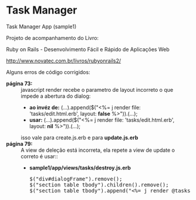 Task Manager
============

Task Manager App (sample1)

Projeto de acompanhamento do Livro:

Ruby on Rails - Desenvolvimento Fácil e Rápido de Aplicações Web

http://www.novatec.com.br/livros/rubyonrails2/

Alguns erros de código corrigidos:

<dl>
    <dt><strong>página 73: </strong></dt>
    <dd>
        javascript render recebe o parametro de layout incorreto o que impede a abertura do dialog:
        <ul>
            <li>
                <strong>ao invéz de:</strong>
                (...).append($("&lt;%= j render file: 'tasks/edit.html.erb', layout: <strong>false</strong> %&gt;")).(...);
            </li>
            <li>
                <strong>usar:</strong>
                (...).append($("&lt;%= j render file: 'tasks/edit.html.erb', layout: <strong>nil</strong> %&gt;")).(...);
            </li>
        </ul>
        isso vale para <stong>create.js.erb</strong> e para <strong>update.js.erb</strong>
    </dd>
    <dt><strong>página 79: </strong></dt>
    <dd>
        A view de deleção está incorreta, ela repete a view de update o correto é usar::
        <ul>
            <li>
                <strong>sample1/app/views/tasks/destroy.js.erb</strong>
<pre>
$("div#dialogFrame").remove();
$("section table tbody").children().remove();
$("section table tbody").append("<%= j render @tasks %>");
</pre>
            </li>
        </ul>
    </dd>
</dl>
